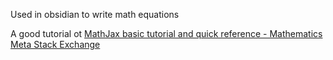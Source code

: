 Used in obsidian to write math equations

A good tutorial ot 
[MathJax basic tutorial and quick reference - Mathematics Meta Stack Exchange](https://math.meta.stackexchange.com/questions/5020/mathjax-basic-tutorial-and-quick-reference)